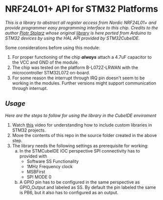 # NRF24L01+ API for STM32 Platforms

*This is a library to abstract all register access from Nordic NRF24L01+ and provide programmer easy programming interface to this chip. Credits to the author [Piotr Stolarz](https://github.com/pstolarz) whose original [library](https://github.com/pstolarz/NRF_HAL) is here ported from Arduino to STM32 devices by using the HAL API provided by STM32CubeIDE.*

Some considerations before using this module:<br>
1. For proper functioning of the chip ***always*** attach a 4.7uF capacitor to the VCC and GND of the module.
2. The chip was tested on the platform B-L072Z-LRWAN with the microcontroller STM32L072 on-board. 
3. For some reason the interrupt through IRQ pin doesn't seem to be working in the modules. Further versions might support communication through interrupt.

## *Usage*
*Here are the steps to follow for using the library in the CubeIDE enviroment*
<ol>
<li> Watch <a href="(https://www.youtube.com/watch?v=VXX38EtfreM)">this</a> video for understanding how to include custom libraries in STM32 projects.
<li> Move the contents of this repo in the source folder created in the above step.
<li> The library needs the following settings as prerequisite  for working:
    <ol type="a">
    <li> In the STMCubeIDE IOC perspective SPI connectivity has to provided with 
        <ul type="circle">
        <li> Software SS Functionality 
        <li> 1MHz Frequency clock 
        <li> MSBFirst 
        <li> SPI MODE 0
        </ul>
    <li>A GPIO pin has to be configured in the same perspective as GPIO_Output and labeled as SS. By default the pin labeled the same is PB6, but it also has to configured as an output.
    </ol>
</ol>

